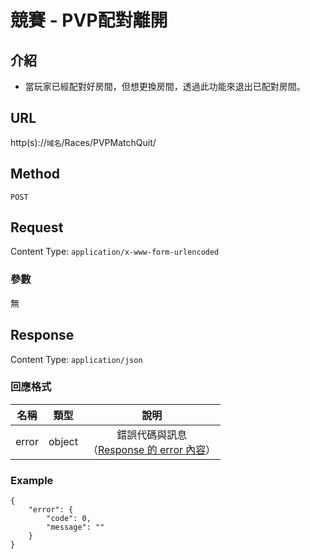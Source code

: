 # 競賽 - PVP配對離開

## 介紹

- 當玩家已經配對好房間，但想更換房間，透過此功能來退出已配對房間。

## URL

http(s)://`域名`/Races/PVPMatchQuit/

## Method

`POST`

## Request

Content Type: `application/x-www-form-urlencoded`

### 參數
無

## Response

Content Type: `application/json`

### 回應格式

| 名稱 | 類型 | 說明 |
|:-:|:-:|:-:|
| error | object | 錯誤代碼與訊息<br>（[Response 的 error 內容](../response.md#error)） |



### Example
	{
		"error": {
			"code": 0,
			"message": ""
		}
	}

